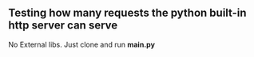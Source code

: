 ## Testing how many requests the python built-in http server can serve

No External libs.
Just clone and run **main.py**
